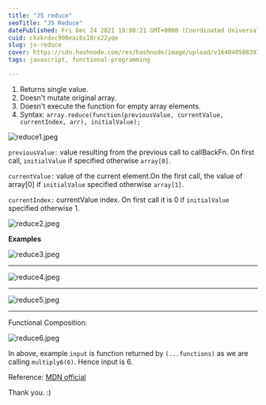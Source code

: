 ```yaml
---
title: "JS reduce"
seoTitle: "JS Reduce"
datePublished: Fri Dec 24 2021 19:00:21 GMT+0000 (Coordinated Universal Time)
cuid: ckxkrdxc900eai6s18rx22yqe
slug: js-reduce
cover: https://cdn.hashnode.com/res/hashnode/image/upload/v1640405883973/vDkIXI4ku.png
tags: javascript, functional-programming

---
```



1. Returns single value.
2. Doesn't mutate original array.
3. Doesn't execute the function for empty array elements.
4. Syntax: `array.reduce(function(previousValue, currentValue, currentIndex, arr), initialValue);`


![reduce1.jpeg](https://cdn.hashnode.com/res/hashnode/image/upload/v1640371675485/1f_8IyFD8.jpeg)

`previousValue:` value resulting from the previous call to callBackFn. On first call, `initialValue` if specified otherwise `array[0]`.

`currentValue:` value of the current element.On the first call, the value of array[0] if `initialValue` specified otherwise `array[1]`.

`currentIndex:` currentValue index. On first call it is 0 if `initialValue` specified otherwise 1.


![reduce2.jpeg](https://cdn.hashnode.com/res/hashnode/image/upload/v1640371885178/gASLw-Z0n.jpeg)

**Examples**


![reduce3.jpeg](https://cdn.hashnode.com/res/hashnode/image/upload/v1640371969868/QGmRI-Rbr.jpeg)

---------------------

![reduce4.jpeg](https://cdn.hashnode.com/res/hashnode/image/upload/v1640371977814/JfAEq0jVa.jpeg)

---------------------

![reduce5.jpeg](https://cdn.hashnode.com/res/hashnode/image/upload/v1640371984743/5Pdk5ZdSD.jpeg)

-----------------------
Functional Composition:

![reduce6.jpeg](https://cdn.hashnode.com/res/hashnode/image/upload/v1640371992374/BROpA6cQp.jpeg)

In above, example `input` is function returned by `(...functions)` as we are calling `multiply6(6)`.
Hence input is 6.

Reference:   [MDN official](https://developer.mozilla.org/en-US/) 

Thank you. :) 